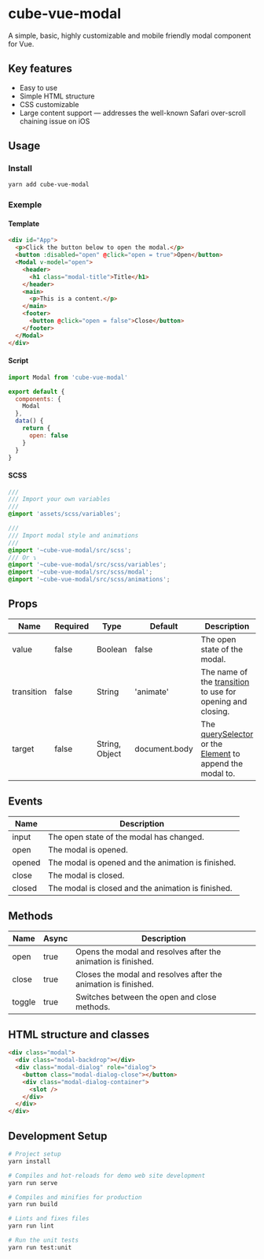 # cube-vue-modal

A simple, basic, highly customizable and mobile friendly modal component for Vue.

## Key features

- Easy to use
- Simple HTML structure
- CSS customizable
- Large content support — addresses the well-known Safari over-scroll chaining issue on iOS

## Usage

### Install

```sh
yarn add cube-vue-modal
```

### Exemple

#### Template

```html
<div id="App">
  <p>Click the button below to open the modal.</p>
  <button :disabled="open" @click="open = true">Open</button>
  <Modal v-model="open">
    <header>
      <h1 class="modal-title">Title</h1>
    </header>
    <main>
      <p>This is a content.</p>
    </main>
    <footer>
      <button @click="open = false">Close</button>
    </footer>
  </Modal>
</div>
```

#### Script

```javascript
import Modal from 'cube-vue-modal'

export default {
  components: {
    Modal
  },
  data() {
    return {
      open: false
    }
  }
}
```

#### SCSS

```scss
///
/// Import your own variables
///
@import 'assets/scss/variables';

///
/// Import modal style and animations
///
@import '~cube-vue-modal/src/scss';
/// Or ↴
@import '~cube-vue-modal/src/scss/variables';
@import '~cube-vue-modal/src/scss/modal';
@import '~cube-vue-modal/src/scss/animations';
```

## Props

| Name       | Required | Type           | Default       | Description                                                                                                                                                                                     |
| ---------- | -------- | -------------- | ------------- | ----------------------------------------------------------------------------------------------------------------------------------------------------------------------------------------------- |
| value      | false    | Boolean        | false         | The open state of the modal.                                                                                                                                                                    |
| transition | false    | String         | 'animate'     | The name of the [transition](https://vuejs.org/v2/guide/transitions.html) to use for opening and closing.                                                                                       |
| target     | false    | String, Object | document.body | The [querySelector](https://developer.mozilla.org/en-US/docs/Web/API/Document/querySelector) or the [Element](https://developer.mozilla.org/en-US/docs/Web/API/Element) to append the modal to. |

## Events

| Name   | Description                                        |
| ------ | -------------------------------------------------- |
| input  | The open state of the modal has changed.           |
| open   | The modal is opened.                               |
| opened | The modal is opened and the animation is finished. |
| close  | The modal is closed.                               |
| closed | The modal is closed and the animation is finished. |

## Methods

| Name   | Async | Description                                                    |
| ------ | ----- | -------------------------------------------------------------- |
| open   | true  | Opens the modal and resolves after the animation is finished.  |
| close  | true  | Closes the modal and resolves after the animation is finished. |
| toggle | true  | Switches between the open and close methods.                   |

## HTML structure and classes

```html
<div class="modal">
  <div class="modal-backdrop"></div>
  <div class="modal-dialog" role="dialog">
    <button class="modal-dialog-close"></button>
    <div class="modal-dialog-container">
      <slot />
    </div>
  </div>
</div>
```

## Development Setup

```sh
# Project setup
yarn install

# Compiles and hot-reloads for demo web site development
yarn run serve

# Compiles and minifies for production
yarn run build

# Lints and fixes files
yarn run lint

# Run the unit tests
yarn run test:unit
```
